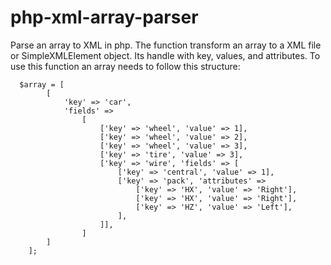 # php-xml-array-parser
Parse an array to XML in php.
The function transform an array to a XML file or SimpleXMLElement object.
Its handle with key, values, and attributes.
To use this function an array needs to follow this structure:

```
  $array = [
        [
            'key' => 'car',
            'fields' =>
                [
                    ['key' => 'wheel', 'value' => 1],
                    ['key' => 'wheel', 'value' => 2],
                    ['key' => 'wheel', 'value' => 3],
                    ['key' => 'tire', 'value' => 3],
                    ['key' => 'wire', 'fields' => [
                        ['key' => 'central', 'value' => 1],
                        ['key' => 'pack', 'attributes' =>
                            ['key' => 'HX', 'value' => 'Right'],
                            ['key' => 'HX', 'value' => 'Right'],
                            ['key' => 'HZ', 'value' => 'Left'],
                        ],
                    ]],
                ]
        ]
    ];
```
